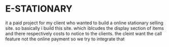 # E-STATIONARY
it a paid project for my client who wanted to build a online stationary selling site. so basically i build this site. which iblcudes the display section of items and there respectively costs to notice to the clients. the cleint want the call feature not the online payment so we try to integrate that
